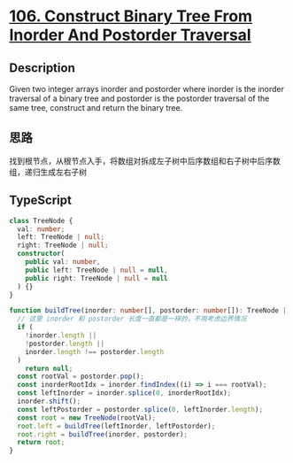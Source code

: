 # [106. Construct Binary Tree From Inorder And Postorder Traversal](https://leetcode.cn/problems/construct-binary-tree-from-inorder-and-postorder-traversal/)

## Description

Given two integer arrays inorder and postorder where inorder is the inorder traversal of a binary tree and postorder is the postorder traversal of the same tree, construct and return the binary tree.

## 思路

找到根节点，从根节点入手，将数组对拆成左子树中后序数组和右子树中后序数组，递归生成左右子树

## TypeScript

```ts
class TreeNode {
  val: number;
  left: TreeNode | null;
  right: TreeNode | null;
  constructor(
    public val: number,
    public left: TreeNode | null = null,
    public right: TreeNode | null = null
  ) {}
}

function buildTree(inorder: number[], postorder: number[]): TreeNode | null {
  // 这里 inorder 和 postorder 长度一直都是一样的，不用考虑边界情况
  if (
    !inorder.length ||
    !postorder.length ||
    inorder.length !== postorder.length
  )
    return null;
  const rootVal = postorder.pop();
  const inorderRootIdx = inorder.findIndex((i) => i === rootVal);
  const leftInorder = inorder.splice(0, inorderRootIdx);
  inorder.shift();
  const leftPostorder = postorder.splice(0, leftInorder.length);
  const root = new TreeNode(rootVal);
  root.left = buildTree(leftInorder, leftPostorder);
  root.right = buildTree(inorder, postorder);
  return root;
}
```
